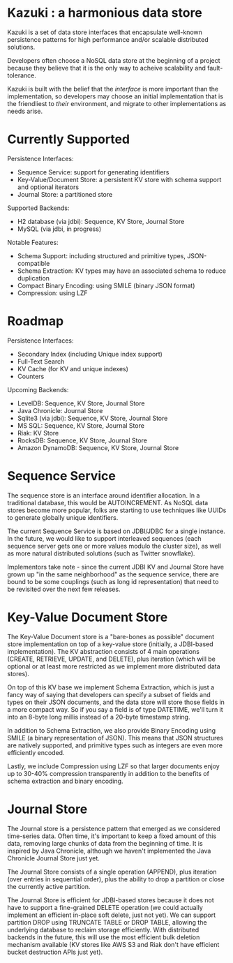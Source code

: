 # Kazuki : a harmonious data store

Kazuki is a set of data store interfaces that encapsulate
well-known persistence patterns for high performance
and/or scalable distributed solutions.

Developers often choose a NoSQL data store at the beginning
of a project because they believe that it is the only way
to acheive scalability and fault-tolerance.

Kazuki is built with the belief that the *interface* is more
important than the implementation, so developers may choose
an initial implementation that is the friendliest to *their*
environment, and migrate to other implementations as needs
arise.


# Currently Supported

Persistence Interfaces:

* Sequence Service: support for generating identifiers
* Key-Value/Document Store: a persistent KV store with schema support and optional iterators
* Journal Store: a partitioned store

Supported Backends:

* H2 database (via jdbi): Sequence, KV Store, Journal Store
* MySQL (via jdbi, in progress)

Notable Features:

* Schema Support: including structured and primitive types, JSON-compatible
* Schema Extraction: KV types may have an associated schema to reduce duplication
* Compact Binary Encoding: using SMILE (binary JSON format)
* Compression: using LZF


# Roadmap

Persistence Interfaces:

* Secondary Index (including Unique index support)
* Full-Text Search
* KV Cache (for KV and unique indexes)
* Counters

Upcoming Backends:

* LevelDB: Sequence, KV Store, Journal Store
* Java Chronicle: Journal Store
* Sqlite3 (via jdbi): Sequence, KV Store, Journal Store
* MS SQL: Sequence, KV Store, Journal Store
* Riak: KV Store
* RocksDB: Sequence, KV Store, Journal Store
* Amazon DynamoDB: Sequence, KV Store, Journal Store


# Sequence Service

The sequence store is an interface around identifier allocation. In a
traditional database, this would be AUTOINCREMENT. As NoSQL data stores
become more popular, folks are starting to use techniques like UUIDs
to generate globally unique identifiers.

The current Sequence Service is based on JDBI/JDBC for a single instance.
In the future, we would like to support interleaved sequences (each
sequence server gets one or more values modulo the cluster size), as well
as more natural distributed solutions (such as Twitter snowflake).

Implementors take note - since the current JDBI KV and Journal Store
have grown up "in the same neighborhood" as the sequence service, there
are bound to be some couplings (such as long id representation) that need
to be revisited over the next few releases.


# Key-Value Document Store

The Key-Value Document store is a "bare-bones as possible" document
store implementation on top of a key-value store (initially, a JDBI-based
implementation). The KV abstraction consists of 4 main operations (CREATE,
RETRIEVE, UPDATE, and DELETE), plus iteration (which will be optional
or at least more restricted as we implement more distributed data stores).

On top of this KV base we implement Schema Extraction, which is just a
fancy way of saying that developers can specify a subset of fields and
types on their JSON documents, and the data store will store those fields
in a more compact way. So if you say a field is of type DATETIME, we'll
turn it into an 8-byte long millis instead of a 20-byte timestamp string.

In addition to Schema Extraction, we also provide Binary Encoding using
SMILE (a binary representation of JSON). This means that JSON structures
are natively supported, and primitive types such as integers are even more
efficiently encoded.

Lastly, we include Compression using LZF so that larger documents enjoy
up to 30-40% compression transparently in addition to the benefits of
schema extraction and binary encoding.


# Journal Store

The Journal store is a persistence pattern that emerged as we considered
time-series data. Often time, it's important to keep a fixed amount of
this data, removing large chunks of data from the beginning of time. It
is inspired by Java Chronicle, although we haven't implemented the Java
Chronicle Journal Store just yet.

The Journal Store consists of a single operation (APPEND), plus iteration
(over entries in sequential order), plus the ability to drop a partition
or close the currently active partition.

The Journal Store is efficient for JDBI-based stores because it does not
have to support a fine-grained DELETE operation (we could actually implement
an efficient in-place soft delete, just not yet). We can support partition
DROP using TRUNCATE TABLE or DROP TABLE, allowing the underlying database
to reclaim storage efficiently. With distributed backends in the future,
this will use the most efficient bulk deletion mechanism available (KV
stores like AWS S3 and Riak don't have efficient bucket destruction APIs
just yet).








